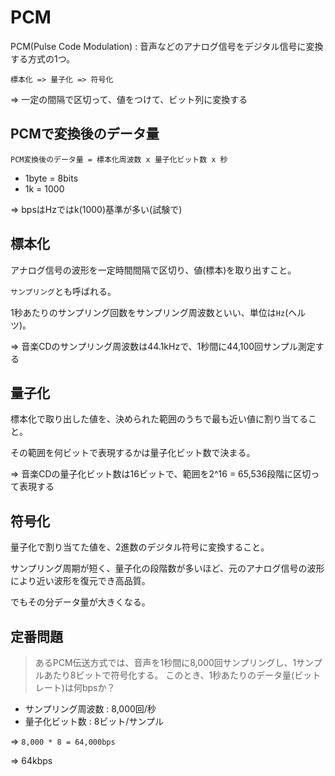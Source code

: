 # PCM

PCM(Pulse Code Modulation) : 音声などのアナログ信号をデジタル信号に変換する方式の1つ。

`標本化 => 量子化 => 符号化`

=> 一定の間隔で区切って、値をつけて、ビット列に変換する

## PCMで変換後のデータ量

```
PCM変換後のデータ量 = 標本化周波数 x 量子化ビット数 x 秒
```

- 1byte = 8bits
- 1k = 1000

=> bpsはHzではk(1000)基準が多い(試験で)

## 標本化

アナログ信号の波形を一定時間間隔で区切り、値(標本)を取り出すこと。

`サンプリング`とも呼ばれる。

1秒あたりのサンプリング回数をサンプリング周波数といい、単位は`Hz`(ヘルツ)。

=> 音楽CDのサンプリング周波数は44.1kHzで、1秒間に44,100回サンプル測定する

## 量子化

標本化で取り出した値を、決められた範囲のうちで最も近い値に割り当てること。

その範囲を何ビットで表現するかは量子化ビット数で決まる。

=> 音楽CDの量子化ビット数は16ビットで、範囲を2^16 = 65,536段階に区切って表現する

## 符号化

量子化で割り当てた値を、2進数のデジタル符号に変換すること。

サンプリング周期が短く、量子化の段階数が多いほど、元のアナログ信号の波形により近い波形を復元でき高品質。

でもその分データ量が大きくなる。

## 定番問題

> あるPCM伝送方式では、音声を1秒間に8,000回サンプリングし、1サンプルあたり8ビットで符号化する。
> このとき、1秒あたりのデータ量(ビットレート)は何bpsか？

- サンプリング周波数 : 8,000回/秒
- 量子化ビット数 : 8ビット/サンプル

=> `8,000 * 8 = 64,000bps`

=> 64kbps

